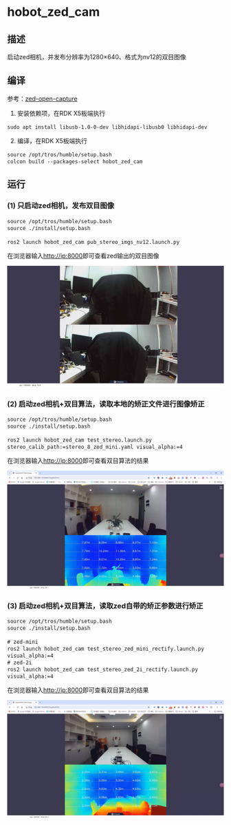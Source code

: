 # hobot_zed_cam

## 描述

启动zed相机，并发布分辨率为1280×640、格式为nv12的双目图像

## 编译

参考：[zed-open-capture](https://github.com/stereolabs/zed-open-capture)

1. 安装依赖项，在RDK X5板端执行

```shell
sudo apt install libusb-1.0-0-dev libhidapi-libusb0 libhidapi-dev
```

2. 编译，在RDK X5板端执行

```shell
source /opt/tros/humble/setup.bash
colcon build --packages-select hobot_zed_cam
```

## 运行

### (1) 只启动zed相机，发布双目图像

```shell
source /opt/tros/humble/setup.bash
source ./install/setup.bash

ros2 launch hobot_zed_cam pub_stereo_imgs_nv12.launch.py
```

在浏览器输入[http://ip:8000](http://ip:8000)即可查看zed输出的双目图像

![](./doc/zed_stereo.png)

### (2) 启动zed相机+双目算法，读取本地的矫正文件进行图像矫正

```shell
source /opt/tros/humble/setup.bash
source ./install/setup.bash

ros2 launch hobot_zed_cam test_stereo.launch.py stereo_calib_path:=stereo_8_zed_mini.yaml visual_alpha:=4
```

在浏览器输入[http://ip:8000](http://ip:8000)即可查看双目算法的结果

![](./doc/zed_stereo_custom_calib.png)

### (3) 启动zed相机+双目算法，读取zed自带的矫正参数进行矫正

```shell
source /opt/tros/humble/setup.bash
source ./install/setup.bash

# zed-mini
ros2 launch hobot_zed_cam test_stereo_zed_mini_rectify.launch.py visual_alpha:=4
# zed-2i
ros2 launch hobot_zed_cam test_stereo_zed_2i_rectify.launch.py visual_alpha:=4
```

在浏览器输入[http://ip:8000](http://ip:8000)即可查看双目算法的结果

![](./doc/zed-2i_stereo.png)
